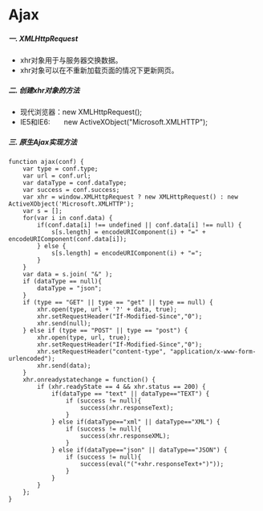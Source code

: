 ﻿# Ajax
##### 一. XMLHttpRequest
* xhr对象用于与服务器交换数据。
* xhr对象可以在不重新加载页面的情况下更新网页。

##### 二. 创建xhr对象的方法
* 现代浏览器：new XMLHttpRequest();
* IE5和IE6:&nbsp;&nbsp;&nbsp;&nbsp;&nbsp;&nbsp;&nbsp;new ActiveXObject("Microsoft.XMLHTTP");

##### 三. 原生Ajax实现方法
    function ajax(conf) {
        var type = conf.type;
        var url = conf.url;
        var dataType = conf.dataType;
        var success = conf.success;
        var xhr = window.XMLHttpRequest ? new XMLHttpRequest() : new ActiveXObject('Microsoft.XMLHTTP');
        var s = [];
        for(var i in conf.data) {
            if(conf.data[i] !== undefined || conf.data[i] !== null) {
                s[s.length] = encodeURIComponent(i) + "=" + encodeURIComponent(conf.data[i]);
            } else {
                s[s.length] = encodeURIComponent(i) + "=";
            }
        }
        var data = s.join( "&" );
        if (dataType == null){
            dataType = "json";
        }
        if (type == "GET" || type == "get" || type == null) {
            xhr.open(type, url + '?' + data, true);
            xhr.setRequestHeader("If-Modified-Since","0");
            xhr.send(null);
        } else if (type == "POST" || type == "post") {
            xhr.open(type, url, true);
            xhr.setRequestHeader("If-Modified-Since","0");
            xhr.setRequestHeader("content-type", "application/x-www-form-urlencoded");
            xhr.send(data);
        }
        xhr.onreadystatechange = function() {
            if (xhr.readyState == 4 && xhr.status == 200) {
                if(dataType == "text" || dataType=="TEXT") {
                    if (success != null){
                        success(xhr.responseText);
                    }
                } else if(dataType=="xml" || dataType=="XML") {
                    if (success != null){
                        success(xhr.responseXML);
                    }
                } else if(dataType=="json" || dataType=="JSON") {
                    if (success != null){
                        success(eval("("+xhr.responseText+")"));
                    }
                }
            }
        };
    }